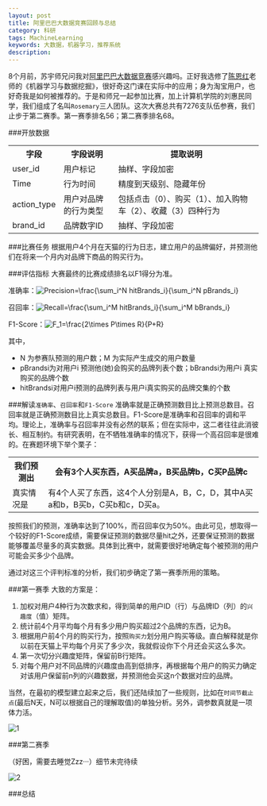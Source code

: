```yaml
---
layout: post
title: 阿里巴巴大数据竞赛回顾与总结
category: 科研
tags: MachineLearning
keywords: 大数据，机器学习，推荐系统
description: 
---
```


8个月前，苏宇师兄问我对[阿里巴巴大数据竞赛](http://102.alibaba.com/competition/addDiscovery/index.htm)感兴趣吗。正好我选修了[陈恩红](http://staff.ustc.edu.cn/~cheneh/)老师的《机器学习与数据挖掘》，很好奇这门课在实际中的应用；身为淘宝用户，也好奇我是如何被推荐的。于是和师兄一起参加比赛，加上计算机学院的刘惠民同学，我们组成了名叫`Rosemary`三人团队。这次大赛总共有7276支队伍参赛，我们止步于第二赛季。第一赛季排名56；第二赛季排名68。

###开放数据

<table  class="table table-bordered table-striped table-condensed">
   <tr>
     <th>字段</th>
      <th>字段说明</th>
      <th>提取说明</th>
   </tr>
   <tr>
      <td>user_id</td>
      <td>用户标记</td>
      <td>抽样、字段加密</td>
   </tr>
   <tr>
      <td>Time</td>
      <td>行为时间</td>
      <td>精度到天级别、隐藏年份</td>
   </tr>
   <tr>
      <td>action_type</td>
      <td>用户对品牌的行为类型</td>
      <td>包括点击（0）、购买（1）、加入购物车（2）、收藏（3）四种行为 </td>
  </tr>
   <tr>
      <td>brand_id</td>
      <td>品牌数字ID</td>
      <td>抽样、字段加密</td>
   </tr>
</table>
###比赛任务
根据用户4个月在天猫的行为日志，建立用户的品牌偏好，并预测他们在将来一个月内对品牌下商品的购买行为。

###评估指标
大赛最终的比赛成绩排名以F1得分为准。

准确率：<img src="http://latex.codecogs.com/gif.latex?Precision=\frac{\sum_i^N&space;hitBrands_i}{\sum_i^N&space;pBrands_i}" title="Precision=\frac{\sum_i^N hitBrands_i}{\sum_i^N pBrands_i}" />

召回率：<img src="http://latex.codecogs.com/gif.latex?Recall=\frac{\sum_i^M&space;hitBrands_i}{\sum_i^M&space;bBrands_i}" title="Recall=\frac{\sum_i^M hitBrands_i}{\sum_i^M bBrands_i}" />

F1-Score：<img src="http://latex.codecogs.com/gif.latex?F_1=\frac{2\times&space;P\times&space;R}{P&plus;R}" title="F_1=\frac{2\times P\times R}{P+R}" />

其中，

- N 为参赛队预测的用户数；M 为实际产生成交的用户数量  
- pBrandsi为对用户i 预测他(她)会购买的品牌列表个数；bBrandsi为用户i 真实购买的品牌个数 
- hitBrandsi对用户i预测的品牌列表与用户i真实购买的品牌交集的个数

###解读`准确率`、`召回率`和`F1-Score`
准确率就是正确预测数目比上预测总数目。召回率就是正确预测数目比上真实总数目。F1-Score是准确率和召回率的调和平均。理论上，准确率与召回率并没有必然的联系；但在实际中，这二者往往此消彼长、相互制约。有研究表明，在不牺牲准确率的情况下，获得一个高召回率是很难的。在赛题环境下举个栗子：

<table  class="table table-bordered table-striped table-condensed">
   <tr>
     <th>我们预测出</th>
      <th>会有3个人买东西，A买品牌a，B买品牌b，C买P品牌c</th>
   </tr>
   <tr>
      <td>真实情况是</td>
      <td>有4个人买了东西，这4个人分别是A，B，C，D，其中A买a和b，B买b，C买b和c，D买a。</td>
   </tr>
</table>

按照我们的预测，准确率达到了100%，而召回率仅为50%。由此可见，想取得一个较好的F1-Score成绩，需要保证预测的数据尽量hit之外，还要保证预测的数据能够覆盖尽量多的真实数据。具体到比赛中，就需要很好地确定每个被预测的用户可能会买多少个品牌。

通过对这三个评判标准的分析，我们初步确定了第一赛季所用的策略。

###第一赛季
大致的方案是：

1. 加权对用户4种行为次数求和，得到简单的用户ID（行）与品牌ID（列）的`兴趣度`（值）矩阵。
2. 统计前4个月平均每个月有多少用户购买超过2个品牌的东西，记为B。
3. 根据用户前4个月的购买行为，按照`购买力`划分用户购买等级。直白解释就是你以前在天猫上平均每个月买了多少次，我就假设你下个月还会买这么多次。
4. 第一次切分兴趣度矩阵，保留前B行矩阵。
3. 对每个用户对不同品牌的兴趣度由高到低排序，再根据每个用户的购买力确定对该用户保留前n列的兴趣数据，并预测他会买这n个数据对应的品牌。

当然，在最初的模型建立起来之后，我们还陆续加了一些规则，比如在`时间节截止点`(最后N天，N可以根据自己的理解取值)的单独分析。另外，调参数真就是一项体力活。

![1](/public/img/posts/s1.jpg)

###第二赛季

（好困，需要去睡觉Zzz···）细节未完待续

![2](/public/img/posts/score0.png)


###总结


